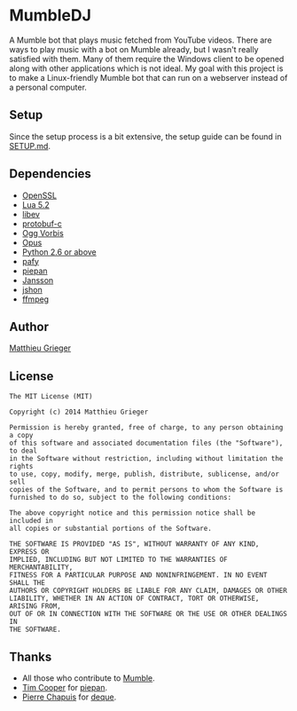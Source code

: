 MumbleDJ
========
A Mumble bot that plays music fetched from YouTube videos. There are ways to play music with a bot on Mumble already, but I wasn't really satisfied with them. Many of them require the Windows client to be opened along with other applications which is not ideal. My goal with this project is to make a Linux-friendly Mumble bot that can run on a webserver instead of a personal computer.

## Setup
Since the setup process is a bit extensive, the setup guide can be found in [SETUP.md](https://github.com/matthieugrieger/mumbledj/blob/master/SETUP.md).

## Dependencies
* [OpenSSL](http://www.openssl.org/)
* [Lua 5.2](http://www.lua.org/)
* [libev](http://libev.schmorp.de/)
* [protobuf-c](https://github.com/protobuf-c/protobuf-c)
* [Ogg Vorbis](https://xiph.org/vorbis/)
* [Opus](http://www.opus-codec.org/)
* [Python 2.6 or above](https://www.python.org/)
* [pafy](https://github.com/np1/pafy/)
* [piepan](https://github.com/layeh/piepan)
* [Jansson](http://www.digip.org/jansson/)
* [jshon](http://kmkeen.com/jshon/)
* [ffmpeg](https://www.ffmpeg.org/)

## Author
[Matthieu Grieger](http://matthieugrieger.com)

## License
```
The MIT License (MIT)

Copyright (c) 2014 Matthieu Grieger

Permission is hereby granted, free of charge, to any person obtaining a copy
of this software and associated documentation files (the "Software"), to deal
in the Software without restriction, including without limitation the rights
to use, copy, modify, merge, publish, distribute, sublicense, and/or sell
copies of the Software, and to permit persons to whom the Software is
furnished to do so, subject to the following conditions:

The above copyright notice and this permission notice shall be included in
all copies or substantial portions of the Software.

THE SOFTWARE IS PROVIDED "AS IS", WITHOUT WARRANTY OF ANY KIND, EXPRESS OR
IMPLIED, INCLUDING BUT NOT LIMITED TO THE WARRANTIES OF MERCHANTABILITY,
FITNESS FOR A PARTICULAR PURPOSE AND NONINFRINGEMENT. IN NO EVENT SHALL THE
AUTHORS OR COPYRIGHT HOLDERS BE LIABLE FOR ANY CLAIM, DAMAGES OR OTHER
LIABILITY, WHETHER IN AN ACTION OF CONTRACT, TORT OR OTHERWISE, ARISING FROM,
OUT OF OR IN CONNECTION WITH THE SOFTWARE OR THE USE OR OTHER DEALINGS IN
THE SOFTWARE.
```

## Thanks
* All those who contribute to [Mumble](https://github.com/mumble-voip/mumble).  
* [Tim Cooper](https://github.com/bontibon) for [piepan](https://github.com/layeh/piepan).
* [Pierre Chapuis](https://github.com/catwell) for [deque](https://github.com/catwell/cw-lua/tree/master/deque).
